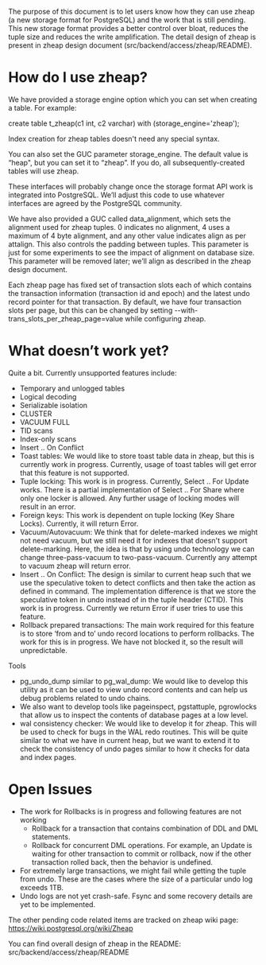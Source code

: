 The purpose of this document is to let users know how they can use zheap (a new
storage format for PostgreSQL) and the work that is still pending.  This new
storage format provides a better control over bloat, reduces the tuple size
and reduces the write amplification. The detail design of zheap is present in
zheap design document (src/backend/access/zheap/README).

How do I use zheap?
===================

We have provided a storage engine option which you can set when creating a table.
For example:

create table t_zheap(c1 int, c2 varchar) with (storage_engine='zheap');

Index creation for zheap tables doesn't need any special syntax.

You can also set the GUC parameter storage_engine.  The default value is
“heap", but you can set it to “zheap”.  If you do, all subsequently-created
tables will use zheap.

These interfaces will probably change once the storage format API work is
integrated into PostgreSQL.  We’ll adjust this code to use whatever interfaces
are agreed by the PostgreSQL community.

We have also provided a GUC called data_alignment, which sets the alignment
used for zheap tuples. 0 indicates no alignment, 4 uses a maximum of 4 byte
alignment, and any other value indicates align as per attalign.  This also
controls the padding between tuples. This parameter is just for some
experiments to see the impact of alignment on database size.  This parameter
will be removed later; we’ll align as described in the zheap design document.

Each zheap page has fixed set of transaction slots each of which contains the
transaction information (transaction id and epoch) and the latest undo record
pointer for that transaction.  By default, we have four transaction slots per
page, but this can be changed by setting --with-trans_slots_per_zheap_page=value
while configuring zheap.

What doesn’t work yet?
======================

Quite a bit.  Currently unsupported features include:

- Temporary and unlogged tables
- Logical decoding
- Serializable isolation
- CLUSTER
- VACUUM FULL
- TID scans
- Index-only scans
- Insert .. On Conflict
- Toast tables:  We would like to store toast table data in zheap, but this is
currently work in progress.  Currently, usage of toast tables will get error
that this feature is not supported.
- Tuple locking: This work is in progress.  Currently, Select .. For Update
works.  There is a partial implementation of Select .. For Share where only
one locker is allowed.  Any further usage of locking modes will result in an
error.
- Foreign keys: This work is dependent on tuple locking (Key Share Locks).
Currently, it will return Error.
- Vacuum/Autovacuum: We think that for delete-marked indexes we might not need
vacuum, but we still need it for indexes that doesn't support delete-marking.
Here, the idea is that by using undo technology we can change
three-pass-vacuum to two-pass-vacuum.  Currently any attempt to vacuum zheap
will return error.
- Insert .. On Conflict: The design is similar to current heap such that we
use the speculative token to detect conflicts and then take the action as
defined in command.  The implementation difference is that we store the
speculative token in undo instead of in the tuple header (CTID). This work is
in progress.  Currently we return Error if user tries to use this feature.
- Rollback prepared transactions: The main work required for this feature is
to store ‘from and to’ undo record locations to perform rollbacks.  The work
for this is in progress.  We have not blocked it, so the result will
unpredictable.

Tools
- pg_undo_dump similar to pg_wal_dump:  We would like to develop this utility
as it can be used to view undo record contents and can help us debug problems
related to undo chains.
- We also want to develop tools like pageinspect, pgstattuple, pgrowlocks that
allow us to inspect the contents of database pages at a low level.
- wal consistency checker: We would like to develop it for zheap.  This will
be used to check for bugs in the WAL redo routines.  This will be quite
similar to what we have in current heap, but we want to extend it to check the
consistency of undo pages similar to how it checks for data and index pages.

Open Issues
===========
- The work for Rollbacks is in progress and following features are not working
   - Rollback for a transaction that contains combination of DDL and DML
statements.
   - Rollback for concurrent DML operations.  For example, an Update is waiting
for other transaction to commit or rollback, now if the other transaction
rolled back, then the behavior is undefined.
- For extremely large transactions, we might fail while getting the tuple from
undo.  These are the cases where the size of a particular undo log exceeds 1TB.
- Undo logs are not yet crash-safe. Fsync and some recovery details are yet to
be implemented.

The other pending code related items are tracked on zheap wiki page:
https://wiki.postgresql.org/wiki/Zheap

You can find overall design of zheap in the README: src/backend/access/zheap/README
